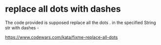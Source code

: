 # replace all dots with dashes

The code provided is supposed replace all the dots . in the specified String str with dashes -

https://www.codewars.com/kata/fixme-replace-all-dots